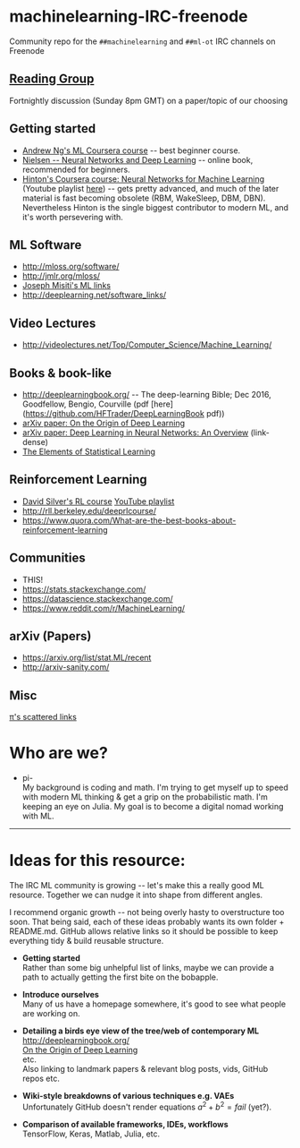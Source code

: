 # machinelearning-IRC-freenode
Community repo for the `##machinelearning` and `##ml-ot` IRC channels on Freenode 

## [Reading Group](ReadingGroup/README.md)
Fortnightly discussion (Sunday 8pm GMT) on a paper/topic of our choosing

## Getting started
* [Andrew Ng's ML Coursera course](https://www.youtube.com/view_play_list?p=A89DCFA6ADACE599) -- best beginner course.
* [Nielsen -- Neural Networks and Deep Learning](http://neuralnetworksanddeeplearning.com/index.html) -- online book, recommended for beginners.
* [Hinton's Coursera course: Neural Networks for Machine Learning](https://www.coursera.org/learn/neural-networks) (Youtube playlist [here](https://www.youtube.com/playlist?list=PLoRl3Ht4JOcdU872GhiYWf6jwrk_SNhz9)) -- gets pretty advanced, and much of the later material is fast becoming obsolete (RBM, WakeSleep, DBM, DBN). Nevertheless Hinton is the single biggest contributor to modern ML, and it's worth persevering with.

## ML Software
* http://mloss.org/software/
* http://jmlr.org/mloss/
* [Joseph Misiti's ML links](https://github.com/josephmisiti/awesome-machine-learning)
* http://deeplearning.net/software_links/

## Video Lectures
* http://videolectures.net/Top/Computer_Science/Machine_Learning/

## Books & book-like
* http://deeplearningbook.org/ -- The deep-learning Bible; Dec 2016, Goodfellow, Bengio, Courville (pdf [here](https://github.com/HFTrader/DeepLearningBook pdf))
* [arXiv paper: On the Origin of Deep Learning](https://arxiv.org/abs/1702.07800)
* [arXiv paper: Deep Learning in Neural Networks: An Overview](https://arxiv.org/abs/1404.7828) (link-dense)
* [The Elements of Statistical Learning](http://statweb.stanford.edu/~tibs/ElemStatLearn/)

## Reinforcement Learning
* [David Silver's RL course](http://www0.cs.ucl.ac.uk/staff/d.silver/web/Teaching.html)  [YouTube playlist](https://www.youtube.com/playlist?list=PLMZdRRhAoLnKFxZlmFoFp0uHVvN2PSE9T)
* http://rll.berkeley.edu/deeprlcourse/
* https://www.quora.com/What-are-the-best-books-about-reinforcement-learning

## Communities
* THIS!
* https://stats.stackexchange.com/
* https://datascience.stackexchange.com/
* https://www.reddit.com/r/MachineLearning/

## arXiv (Papers)
* https://arxiv.org/list/stat.ML/recent
* http://arxiv-sanity.com/

## Misc
[π's scattered links](http://pipad.org/wiki/index.php/Machine_Learning)


# Who are we?

* pi-  
  My background is coding and math. I'm trying to get myself up to speed with modern ML thinking & get a grip on the probabilistic math. I'm keeping an eye on Julia. My goal is to become a digital nomad working with ML.

- - - - - - - 

# Ideas for this resource:

The IRC ML community is growing -- let's make this a really good ML resource. Together we can nudge it into shape from different angles.

I recommend organic growth -- not being overly hasty to overstructure too soon. That being said, each of these ideas probably wants its own folder + README.md.  GitHub allows relative links so it should be possible to keep everything tidy & build reusable structure.

* **Getting started**  
  Rather than some big unhelpful list of links, maybe we can provide a path to actually getting the first bite on the bobapple.
  
* **Introduce ourselves**  
  Many of us have a homepage somewhere, it's good to see what people are working on.  

* **Detailing a birds eye view of the tree/web of contemporary ML**  
  http://deeplearningbook.org/  
  [On the Origin of Deep Learning](https://arxiv.org/abs/1702.07800)  
  etc.  
  Also linking to landmark papers & relevant blog posts, vids, GitHub repos etc.

* **Wiki-style breakdowns of various techniques e.g. VAEs**  
  Unfortunately GitHub doesn't render equations $a^2+b^2=fail$ (yet?).  

* **Comparison of available frameworks, IDEs, workflows**  
  TensorFlow, Keras, Matlab, Julia, etc.
